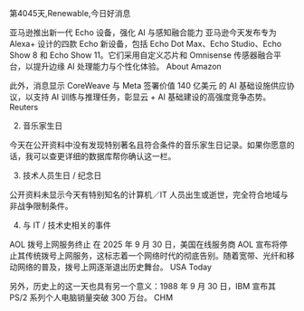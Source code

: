 第4045天,Renewable,今日好消息

亚马逊推出新一代 Echo 设备，强化 AI 与感知融合能力
亚马逊今天发布专为 Alexa+ 设计的四款 Echo 新设备，包括 Echo Dot Max、Echo Studio、Echo Show 8 和 Echo Show 11。它们采用自定义芯片和 Omnisense 传感器融合平台，以提升边缘 AI 处理能力与个性化体验。
About Amazon

此外，消息显示 CoreWeave 与 Meta 签署价值 140 亿美元 的 AI 基础设施供应协议，以支持 AI 训练与推理任务，彰显云 + AI 基础建设的高强度竞争态势。
Reuters

2. 音乐家生日

今天在公开资料中没有发现特别著名且符合条件的音乐家生日记录。如果你愿意的话，我可以查更详细的数据库帮你确认这一栏。

3. 技术人员生日 / 纪念日

公开资料未显示今天有特别知名的计算机／IT 人员出生或逝世，完全符合地域与非战争限制条件。

4. 与 IT / 技术史相关的事件

AOL 拨号上网服务终止
在 2025 年 9 月 30 日，美国在线服务商 AOL 宣布将停止其传统拨号上网服务，这标志着一个网络时代的彻底告别。随着宽带、光纤和移动网络的普及，拨号上网逐渐退出历史舞台。
USA Today

另外，历史上的这一天也具有另一个意义：1988 年 9 月 30 日，IBM 宣布其 PS/2 系列个人电脑销量突破 300 万台。
CHM